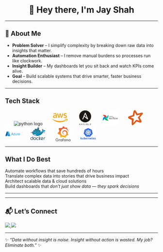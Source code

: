 <h1 align="center">👋 Hey there, I'm Jay Shah</h1>

---

## 🚀 About Me  

- **Problem Solver** – I simplify complexity by breaking down raw data into insights that matter.  
- **Automation Enthusiast** – I remove manual burdens so processes run like clockwork.  
- **Insight Builder** – My dashboards let you sit back and watch KPIs come alive.  
- **Goal** – Build scalable systems that drive smarter, faster business decisions.  

---

## Tech Stack  

<div align="left">
  <img width="25" />
  <img src="https://cdn.jsdelivr.net/gh/devicons/devicon/icons/python/python-original.svg" height="50" alt="python logo"  />
  <img width="25" />
  <img src="https://github.com/devicons/devicon/blob/v2.17.0/icons/amazonwebservices/amazonwebservices-plain-wordmark.svg" height="50" alt="AWS logo"  />
  <img width="25" />
  <img src="https://github.com/devicons/devicon/blob/v2.17.0/icons/ansible/ansible-original-wordmark.svg" height="50" alt="Ansible logo"  />
  <img width="25" />
  <img src="https://github.com/devicons/devicon/blob/v2.17.0/icons/apacheairflow/apacheairflow-original-wordmark.svg" height="50" alt="Airflow logo"  />
  <img width="25" />
  <img src="https://github.com/devicons/devicon/blob/v2.17.0/icons/apachespark/apachespark-original.svg" height="50" alt="Spark logo"  />
  <img width="25" />
  <img src="https://github.com/devicons/devicon/blob/v2.17.0/icons/azure/azure-original-wordmark.svg" height="50" alt="Azure logo"  />
  <img width="25" />
  <img src="https://github.com/devicons/devicon/blob/v2.17.0/icons/docker/docker-original-wordmark.svg" height="50" alt="Docker logo"  />
  <img width="25" />
  <img src="https://github.com/devicons/devicon/blob/v2.17.0/icons/grafana/grafana-original-wordmark.svg" height="50" alt="Grafana logo"  />
  <img width="25" />
  <img src="https://github.com/devicons/devicon/blob/v2.17.0/icons/kubernetes/kubernetes-plain-wordmark.svg" height="50" alt="Kubernetes logo"  />
  <img width="25" />

---

## What I Do Best  

Automate workflows that save hundreds of hours  
Translate complex data into stories that drive business impact  
Architect scalable data & cloud solutions  
Build dashboards that *don’t just show data — they spark decisions*  

---


---

## 📬 Let’s Connect  

<p align="left">
  <a href="https://www.linkedin.com/in/jay-shah" target="_blank">
    <img src="https://img.shields.io/badge/LinkedIn-0A66C2?style=for-the-badge&logo=linkedin&logoColor=white" />
  </a>
  <a href="mailto:j.59shah@icloud.com">
    <img src="https://img.shields.io/badge/Email-D14836?style=for-the-badge&logo=gmail&logoColor=white" />
  </a>
</p>

---
✨ *“Data without insight is noise. Insight without action is wasted. My job? Eliminate both.”* ✨
